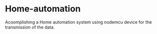 # Home-automation 
Acoomplishing a Home automation system using nodemcu device for the transmission of the data.

